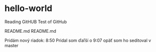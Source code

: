 # hello-world
Reading GitHUB
Test of GitHub

README.md
README.md

Pridám nový riadok: 8:50
Pridal som ďaľší o 9:07  opäť som ho seditoval v master


